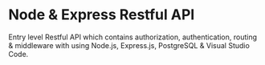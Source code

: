 # Node & Express Restful API
Entry level Restful API which contains authorization, authentication, routing & middleware with using Node.js, Express.js, PostgreSQL & Visual Studio Code.
